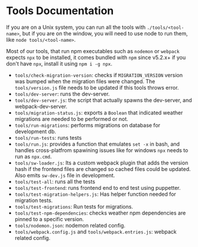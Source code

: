 # Tools Documentation

If you are on a Unix system, you can run all the tools with
`./tools/<tool-name>`, but if you are on the window, you will need
to use node to run them, like `node tools/<tool-name>`.

Most of our tools, that run npm executables such as `nodemon` or `webpack`
expects `npx` to be installed, it comes bundled with `npm` since v5.2.x+ if
you don't have `npx`, install it using `npm i -g npx`.

  - `tools/check-migration-version`: checks if `MIGRATION_VERSION` version was bumped
  when the migration files were changed.
  The `tools/version.js` file needs to be updated if this tools throws error.
  - `tools/dev-server`: runs the dev-server.
  - `tools/dev-server.js`: the script that actually spawns the dev-server, and webpack-dev-server.
  - `tools/migration-status.js`: exports a `Boolean` that indicated
    weather migrations are needed to be performed or not.
  - `tools/run-migrations`: performs migrations on database for development db.
  - `tools/run-tests`: runs tests
  - `tools/run.js`: provides a function that emulates `set -x` in bash, and handles cross-platfrom
    spawining issues like for windows `npx` needs to run as `npx.cmd`.
  - `tools/sw-loader.js`: Its a custom webpack plugin that adds
    the version hash if the frontend files are changed so cached files
    could be updated. Also emits `sw-dev.js` file in development.
  - `tools/test-all`: runs all the tests
  - `tools/test-frontend`: runs frontend end to end test using puppetter.
  - `tools/test-migration-helpers.js`: Has helper function needed for migration tests.
  - `tools/test-migrations`: Run tests for migrations.
  - `tools/test-npm-dependencies`: checks weather npm dependencies are pinned to a
  specific version.
  - `tools/nodemon.json`: nodemon related config.
  - `tools/webpack.config.js` and `tools/webpack.entries.js`: webpack related config.
